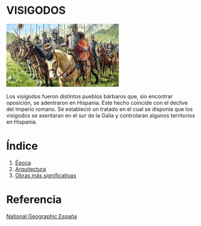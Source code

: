 # VISIGODOS 
![visigodos](/Img/visigodos.jpg)

Los visigodos fueron distintos pueblos bárbaros que, sin encontrar oposición, se
adentraron en Hispania. Este hecho coincide con el declive del Imperio romano. Se
estableció un tratado en el cual se disponía que los visigodos se asentaran en el sur de
la Galia y controlaran algunos territorios en Hispania.

# Índice
1. [Época](epoca.md)
2. [Arquitectura](Arquitectura.md)
3. [Obras más significativas](Obrasmássiginificativas.md)


# Referencia

[National Geographic España](https://historia.nationalgeographic.com.es/temas/visigodos)




